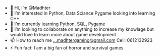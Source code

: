 - 👋 Hi, I’m @Madhter
- 👀 I’m interested in Python, Data Sciance Pygame looking into learning C++
- 🌱 I’m currently learning Python, SQL, Pygame
- 💞️ I’m looking to collaborate on anything to increase my knowlage but would love to learn more about game development
- 📫 How to reach me ...madhtergaming@gmail.com  Cell: 0612132923
- ⚡ Fun fact: I am a big fan of horror and survival games

<!---
Madhter/Madhter is a ✨ special ✨ repository because its `README.md` (this file) appears on your GitHub profile.
You can click the Preview link to take a look at your changes.
--->
